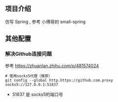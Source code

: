 ## 项目介绍

仿写 Spring , 参考 小傅哥的 small-spring



## 其他配置



### 解决Github连接问题


参考 https://zhuanlan.zhihu.com/p/481574024


```shell
# 使用socks5代理（推荐）
git config --global http.https://github.com.proxy socks5://127.0.0.1:51837
```

- 51837 是 socks5的端口号
